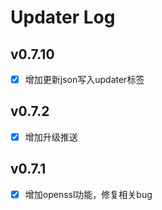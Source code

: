 # Updater Log

## v0.7.10
- [x] 增加更新json写入updater标签

## v0.7.2
- [x] 增加升级推送

## v0.7.1

- [x] 增加openssl功能，修复相关bug
